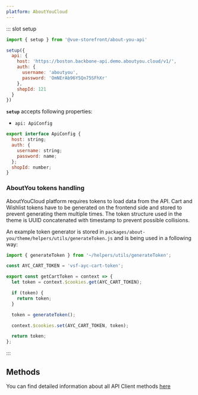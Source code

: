 ```yaml
---
platform: AboutYouCloud
---
```



<IncludeContent content-key="api-client" />

<!-- Code example for setup method -->
::: slot setup
```javascript
import { setup } from '@vue-storefront/about-you-api'

setup({
  api: {
    host: 'https://boston.backbone-api.demo.aboutyou.cloud/v1/',
    auth: {
      username: 'aboutyou',
      password: 'OmNErAb96Y5Qn75SFhXr'
    },
    shopId: 121
  }
})
```
**`setup`** accepts following properties:


- `api: ApiConfig`
```js
export interface ApiConfig {
  host: string;
  auth: {
    username: string;
    password: name;
  };
  shopId: number;
}
```

### AboutYou tokens handling

AboutYouCloud platform requires tokens to load data from the API. Cart and Wishlist tokens have to be generated on the frontend side and stored to prevent generating them multiple times. The token structure used in the theme is UUID concatenated with timestamp to prevent possible collisions.

An example token generator is stored in `packages/about-you/theme/helpers/utils/generateToken.js` and is being used in a following way:

```js
import { generateToken } from '~/helpers/utils/generateToken';

const AYC_CART_TOKEN = 'vsf-ayc-cart-token';

export const getCartToken = context => {
  let token = context.$cookies.get(AYC_CART_TOKEN);

  if (token) {
    return token;
  }

  token = generateToken();

  context.$cookies.set(AYC_CART_TOKEN, token);

  return token;
};
```

:::

## Methods
You can find detailed information about all API Client methods [here](./api-client/index.html)
